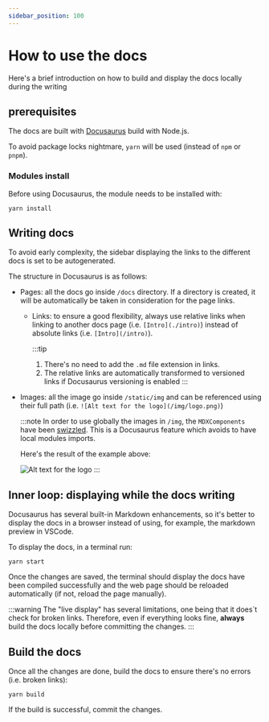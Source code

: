 ```yaml
---
sidebar_position: 100
---
```


# How to use the docs

Here's a brief introduction on how to build and display the docs locally during the writing

## prerequisites

The docs are built with [Docusaurus](https://docusaurus.io/) build with Node.js.

To avoid package locks nightmare, `yarn` will be used (instead of `npm` or `pnpm`).

### Modules install

Before using Docusaurus, the module needs to be installed with:

```shell
yarn install
```

## Writing docs

To avoid early complexity, the sidebar displaying the links to the different docs is set to be autogenerated.

The structure in Docusaurus is as follows:

* Pages: all the docs go inside `/docs` directory. If a directory is created, it will be automatically be taken in consideration for the page links.
  * Links: to ensure a good flexibility, always use relative links when linking to another docs page (i.e. `[Intro](./intro)`) instead of absolute links (i.e. `[Intro](/intro)`).

    :::tip
    1. There's no need to add the `.md` file extension in links.
    1. The relative links are automatically transformed to versioned links if Docusaurus versioning is enabled
    :::

* Images: all the image go inside `/static/img` and can be referenced using their full path (i.e. `![Alt text for the logo](/img/logo.png)`)

  :::note
  In order to use globally the images in `/img`, the `MDXComponents` have been [swizzled](https://docusaurus.io/docs/swizzling). This is a Docusaurus feature which avoids to have local modules imports.

  Here's the result of the example above:

  ![Alt text for the logo](/img/logo.png)
  :::

## Inner loop: displaying while the docs writing

Docusaurus has several built-in Markdown enhancements, so it's better to display the docs in a browser instead of using, for example, the markdown preview in VSCode.

To display the docs, in a terminal run:

```shell
yarn start
```

Once the changes are saved, the terminal should display the docs have been compiled successfully and the web page should be reloaded automatically (if not, reload the page manually).

  :::warning
  The "live display" has several limitations, one being that it does´t check for broken links. Therefore, even if everything looks fine, **always** build the docs locally before committing the changes.
  :::

## Build the docs

Once all the changes are done, build the docs to ensure there's no errors (i.e. broken links):

```shell
yarn build
```

If the build is successful, commit the changes.
